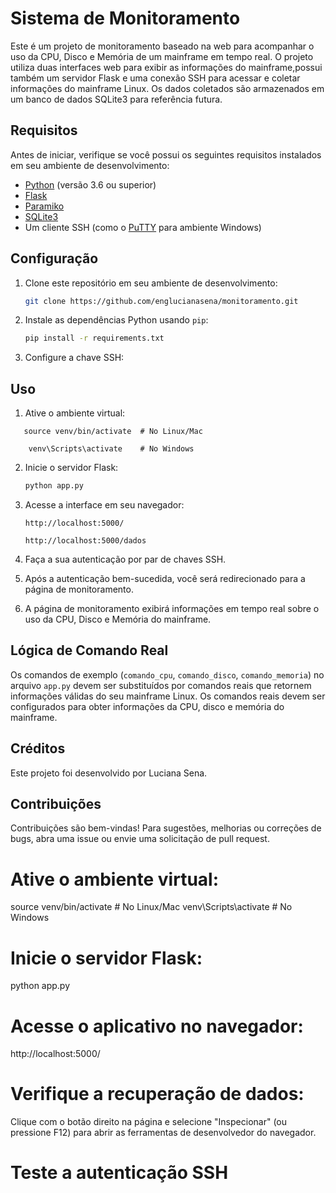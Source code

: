 # Sistema de Monitoramento 

Este é um projeto de monitoramento baseado na web para acompanhar o uso da CPU, Disco e Memória de um mainframe em tempo real. O projeto utiliza duas interfaces web para exibir as informações do mainframe,possui também um servidor Flask e uma conexão SSH para acessar e coletar informações do mainframe Linux. Os dados coletados são armazenados em um banco de dados SQLite3 para referência futura.

## Requisitos

Antes de iniciar, verifique se você possui os seguintes requisitos instalados em seu ambiente de desenvolvimento:

- [Python](https://www.python.org/downloads/) (versão 3.6 ou superior)
- [Flask](https://flask.palletsprojects.com/en/2.1.x/)
- [Paramiko](https://www.paramiko.org/)
- [SQLite3](https://www.sqlite.org/index.html)
- Um cliente SSH (como o [PuTTY](https://www.putty.org/) para ambiente Windows)

## Configuração

1. Clone este repositório em seu ambiente de desenvolvimento:

   ```bash
   git clone https://github.com/englucianasena/monitoramento.git
   ```

2. Instale as dependências Python usando `pip`:

   ```bash
   pip install -r requirements.txt
   ```

3. Configure a chave SSH:

## Uso

1. Ative o ambiente virtual:

 ```
    source venv/bin/activate  # No Linux/Mac
 ```
```
    venv\Scripts\activate    # No Windows
```

2. Inicie o servidor Flask:

   ```bash
   python app.py
   ```

3. Acesse a interface em seu navegador:

   ```
   http://localhost:5000/
   ```
      ```
   http://localhost:5000/dados
   ```

4. Faça a sua autenticação por par de chaves SSH.

5. Após a autenticação bem-sucedida, você será redirecionado para a página de monitoramento.

6. A página de monitoramento exibirá informações em tempo real sobre o uso da CPU, Disco e Memória do mainframe.


## Lógica de Comando Real

Os comandos de exemplo (`comando_cpu`, `comando_disco`, `comando_memoria`) no arquivo `app.py` devem ser substituídos por comandos reais que retornem informações válidas do seu mainframe Linux. Os comandos reais devem ser configurados para obter informações da CPU, disco e memória do mainframe.

## Créditos

Este projeto foi desenvolvido por Luciana Sena. 

## Contribuições

Contribuições são bem-vindas! Para sugestões, melhorias ou correções de bugs, abra uma issue ou envie uma solicitação de pull request.
























# Ative o ambiente virtual:
source venv/bin/activate  # No Linux/Mac
venv\Scripts\activate    # No Windows

# Inicie o servidor Flask:
python app.py

# Acesse o aplicativo no navegador:
http://localhost:5000/

# Verifique a recuperação de dados:
Clique com o botão direito na página e selecione "Inspecionar" (ou pressione F12) para abrir as ferramentas de desenvolvedor do navegador.

# Teste a autenticação SSH 
